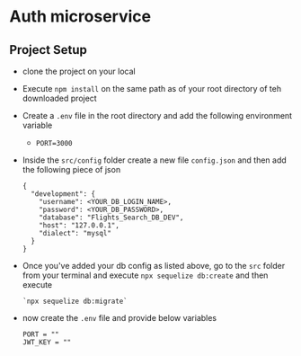 # Auth microservice 

## Project Setup
- clone the project on your local
- Execute `npm install` on the same path as of your root directory of teh downloaded project
- Create a `.env` file in the root directory and add the following environment variable
    - `PORT=3000`
- Inside the `src/config` folder create a new file `config.json` and then add the following piece of json

    ```
    {
      "development": {
        "username": <YOUR_DB_LOGIN_NAME>,
        "password": <YOUR_DB_PASSWORD>,
        "database": "Flights_Search_DB_DEV",
        "host": "127.0.0.1",
        "dialect": "mysql"
      }
    }
    ```
- Once you've added your db config as listed above, go to the `src` folder from your terminal and execute `npx sequelize db:create`
and then execute
    ```
    `npx sequelize db:migrate`
    ```
- now create the `.env` file and provide below variables
    ```
    PORT = ""
    JWT_KEY = ""
    ```
